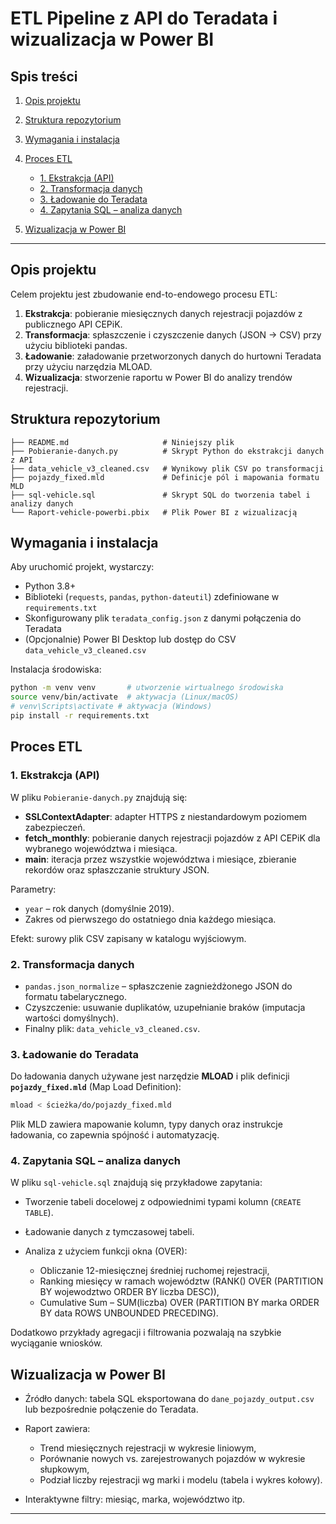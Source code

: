# ETL Pipeline z API do Teradata i wizualizacja w Power BI

## Spis treści 

1. [Opis projektu](#opis-projektu)
2. [Struktura repozytorium](#struktura-repozytorium)
3. [Wymagania i instalacja](#wymagania-i-instalacja)
4. [Proces ETL](#proces-etl)

   * [1. Ekstrakcja (API)](#1-ekstrakcja-api)
   * [2. Transformacja danych](#2-transformacja-danych)
   * [3. Ładowanie do Teradata](#3-ładowanie-do-teradata)
   * [4. Zapytania SQL – analiza danych](#4-zapytania-sql--analiza-danych)
5. [Wizualizacja w Power BI](#wizualizacja-w-power-bi)

---

## Opis projektu

Celem projektu jest zbudowanie end-to-endowego procesu ETL:

1. **Ekstrakcja**: pobieranie miesięcznych danych rejestracji pojazdów z publicznego API CEPiK.
2. **Transformacja**: spłaszczenie i czyszczenie danych (JSON → CSV) przy użyciu biblioteki pandas.
3. **Ładowanie**: załadowanie przetworzonych danych do hurtowni Teradata przy użyciu narzędzia MLOAD.
4. **Wizualizacja**: stworzenie raportu w Power BI do analizy trendów rejestracji.

## Struktura repozytorium

```plaintext
├── README.md                     # Niniejszy plik
├── Pobieranie-danych.py          # Skrypt Python do ekstrakcji danych z API
├── data_vehicle_v3_cleaned.csv   # Wynikowy plik CSV po transformacji
├── pojazdy_fixed.mld             # Definicje pól i mapowania formatu MLD
├── sql-vehicle.sql               # Skrypt SQL do tworzenia tabel i analizy danych
└── Raport-vehicle-powerbi.pbix   # Plik Power BI z wizualizacją
```

## Wymagania i instalacja

Aby uruchomić projekt, wystarczy:

* Python 3.8+
* Biblioteki (`requests`, `pandas`, `python-dateutil`) zdefiniowane w `requirements.txt`
* Skonfigurowany plik `teradata_config.json` z danymi połączenia do Teradata
* (Opcjonalnie) Power BI Desktop lub dostęp do CSV `data_vehicle_v3_cleaned.csv`

Instalacja środowiska:

```bash
python -m venv venv       # utworzenie wirtualnego środowiska
source venv/bin/activate  # aktywacja (Linux/macOS)
# venv\Scripts\activate # aktywacja (Windows)
pip install -r requirements.txt
```

## Proces ETL

### 1. Ekstrakcja (API)

W pliku `Pobieranie-danych.py` znajdują się:

* **SSLContextAdapter**: adapter HTTPS z niestandardowym poziomem zabezpieczeń.
* **fetch\_monthly**: pobieranie danych rejestracji pojazdów z API CEPiK dla wybranego województwa i miesiąca.
* **main**: iteracja przez wszystkie województwa i miesiące, zbieranie rekordów oraz spłaszczanie struktury JSON.

Parametry:

* `year` – rok danych (domyślnie 2019).
* Zakres od pierwszego do ostatniego dnia każdego miesiąca.

Efekt: surowy plik CSV zapisany w katalogu wyjściowym.

### 2. Transformacja danych

* `pandas.json_normalize` – spłaszczenie zagnieżdżonego JSON do formatu tabelarycznego.
* Czyszczenie: usuwanie duplikatów, uzupełnianie braków (imputacja wartości domyślnych).
* Finalny plik: `data_vehicle_v3_cleaned.csv`.

### 3. Ładowanie do Teradata

Do ładowania danych używane jest narzędzie **MLOAD** i plik definicji **`pojazdy_fixed.mld`** (Map Load Definition):

```bash
mload < ścieżka/do/pojazdy_fixed.mld
```

Plik MLD zawiera mapowanie kolumn, typy danych oraz instrukcje ładowania, co zapewnia spójność i automatyzację.

### 4. Zapytania SQL – analiza danych

W pliku `sql-vehicle.sql` znajdują się przykładowe zapytania:

* Tworzenie tabeli docelowej z odpowiednimi typami kolumn (`CREATE TABLE`).
* Ładowanie danych z tymczasowej tabeli.
* Analiza z użyciem funkcji okna (OVER):

  * Obliczanie 12-miesięcznej średniej ruchomej rejestracji,
  * Ranking miesięcy w ramach województw (RANK() OVER (PARTITION BY wojewodztwo ORDER BY liczba DESC)),
  * Cumulative Sum – SUM(liczba) OVER (PARTITION BY marka ORDER BY data ROWS UNBOUNDED PRECEDING).

Dodatkowo przykłady agregacji i filtrowania pozwalają na szybkie wyciąganie wniosków.

## Wizualizacja w Power BI

* Źródło danych: tabela SQL eksportowana do `dane_pojazdy_output.csv` lub bezpośrednie połączenie do Teradata.
* Raport zawiera:

  * Trend miesięcznych rejestracji w wykresie liniowym,
  * Porównanie nowych vs. zarejestrowanych pojazdów w wykresie słupkowym,
  * Podział liczby rejestracji wg marki i modelu (tabela i wykres kołowy).
* Interaktywne filtry: miesiąc, marka, województwo itp.

---
